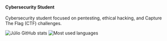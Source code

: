 #### Cybersecurity Student
Cybersecurity student focused on pentesting, ethical hacking, and Capture The Flag (CTF) challenges.



![Júlio GitHub stats](https://github-readme-stats.vercel.app/api?username=juliooest&show_icons=true&bg_color=000000&text_color=00ff00&icon_color=00ff00)
![Most used languages](https://github-readme-stats.vercel.app/api/top-langs/?username=juliooest&layout=compact&bg_color=000000&text_color=00ff00)







